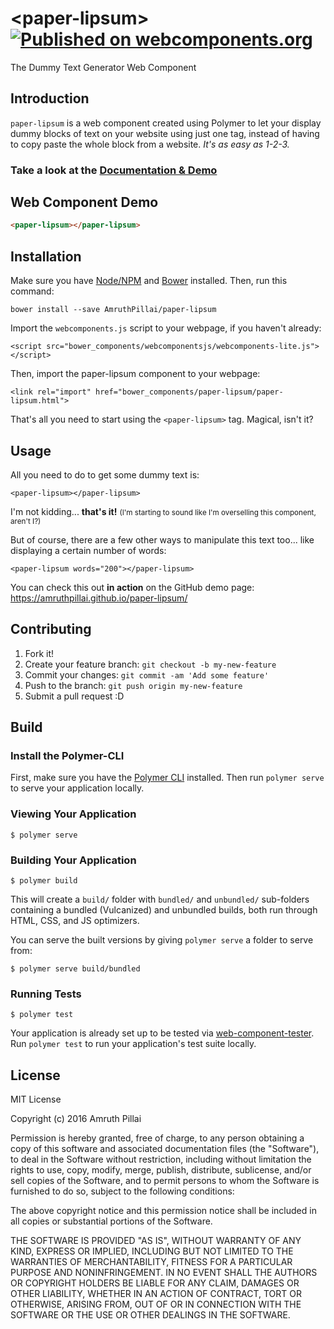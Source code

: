 # \<paper-lipsum\> [![Published on webcomponents.org](https://img.shields.io/badge/webcomponents.org-published-blue.svg)](https://beta.webcomponents.org/element/AmruthPillai/paper-lipsum)  
The Dummy Text Generator Web Component

## Introduction

`paper-lipsum` is a web component created using Polymer to let your display dummy blocks of text on your website using just one tag, instead of having to copy paste the whole block from a website.
<i>It's as easy as 1-2-3.</i>

<h3>Take a look at the <a href="https://amruthpillai.github.io/paper-lipsum/">Documentation & Demo</a></h3>

## Web Component Demo

<!---
```
<custom-element-demo>
  <template>
    <script src="../webcomponentsjs/webcomponents-lite.js"></script>
    <link rel="import" href="paper-lipsum.html">
    <next-code-block></next-code-block>
  </template>
</custom-element-demo>
```
-->
```html
<paper-lipsum></paper-lipsum>
```

## Installation

Make sure you have <a href="https://nodejs.org/en/">Node/NPM</a> and <a href="https://bower.io/">Bower</a> installed. Then, run this command:

```
bower install --save AmruthPillai/paper-lipsum
```

Import the `webcomponents.js` script to your webpage, if you haven't already:

```
<script src="bower_components/webcomponentsjs/webcomponents-lite.js"></script>
```

Then, import the paper-lipsum component to your webpage:

```
<link rel="import" href="bower_components/paper-lipsum/paper-lipsum.html">
```

That's all you need to start using the `<paper-lipsum>` tag. Magical, isn't it?

## Usage

<p>All you need to do to get some dummy text is:</p>

```
<paper-lipsum></paper-lipsum>
```

<p>I'm not kidding... <strong>that's it!</strong> <small>(I'm starting to sound like I'm overselling this component, aren't I?)</small></p>

<p>But of course, there are a few other ways to manipulate this text too... like displaying a certain number of words:</p>

```
<paper-lipsum words="200"></paper-lipsum>
```

<p>You can check this out <strong>in action</strong> on the GitHub demo page: <a href="https://amruthpillai.github.io/paper-lipsum/">https://amruthpillai.github.io/paper-lipsum/</a></p>

## Contributing
1. Fork it!
2. Create your feature branch: `git checkout -b my-new-feature`
3. Commit your changes: `git commit -am 'Add some feature'`
4. Push to the branch: `git push origin my-new-feature`
5. Submit a pull request :D

## Build

### Install the Polymer-CLI

First, make sure you have the [Polymer CLI](https://www.npmjs.com/package/polymer-cli) installed. Then run `polymer serve` to serve your application locally.

### Viewing Your Application

```
$ polymer serve
```

### Building Your Application

```
$ polymer build
```

This will create a `build/` folder with `bundled/` and `unbundled/` sub-folders
containing a bundled (Vulcanized) and unbundled builds, both run through HTML,
CSS, and JS optimizers.

You can serve the built versions by giving `polymer serve` a folder to serve
from:

```
$ polymer serve build/bundled
```

### Running Tests

```
$ polymer test
```

Your application is already set up to be tested via [web-component-tester](https://github.com/Polymer/web-component-tester). Run `polymer test` to run your application's test suite locally.

## License

MIT License

Copyright (c) 2016 Amruth Pillai

Permission is hereby granted, free of charge, to any person obtaining a copy of this software and associated documentation files (the "Software"), to deal in the Software without restriction, including without limitation the rights to use, copy, modify, merge, publish, distribute, sublicense, and/or sell copies of the Software, and to permit persons to whom the Software is furnished to do so, subject to the following conditions:

The above copyright notice and this permission notice shall be included in all copies or substantial portions of the Software.

THE SOFTWARE IS PROVIDED "AS IS", WITHOUT WARRANTY OF ANY KIND, EXPRESS OR IMPLIED, INCLUDING BUT NOT LIMITED TO THE WARRANTIES OF MERCHANTABILITY, FITNESS FOR A PARTICULAR PURPOSE AND NONINFRINGEMENT. IN NO EVENT SHALL THE AUTHORS OR COPYRIGHT HOLDERS BE LIABLE FOR ANY CLAIM, DAMAGES OR OTHER LIABILITY, WHETHER IN AN ACTION OF CONTRACT, TORT OR OTHERWISE, ARISING FROM, OUT OF OR IN CONNECTION WITH THE SOFTWARE OR THE USE OR OTHER DEALINGS IN THE SOFTWARE.
